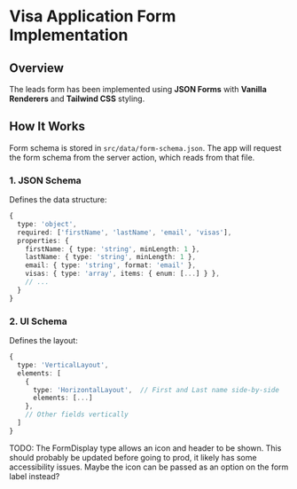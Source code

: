 # Visa Application Form Implementation

## Overview

The leads form has been implemented using **JSON Forms** with **Vanilla Renderers** and **Tailwind CSS** styling.

## How It Works

Form schema is stored in `src/data/form-schema.json`. The app will request the form schema from the server action, which reads from that file.

### 1. JSON Schema

Defines the data structure:

```typescript
{
  type: 'object',
  required: ['firstName', 'lastName', 'email', 'visas'],
  properties: {
    firstName: { type: 'string', minLength: 1 },
    lastName: { type: 'string', minLength: 1 },
    email: { type: 'string', format: 'email' },
    visas: { type: 'array', items: { enum: [...] } },
    // ...
  }
}
```

### 2. UI Schema

Defines the layout:

```typescript
{
  type: 'VerticalLayout',
  elements: [
    {
      type: 'HorizontalLayout',  // First and Last name side-by-side
      elements: [...]
    },
    // Other fields vertically
  ]
}
```

TODO: The FormDisplay type allows an icon and header to be shown. This should probably be updated before going to prod, it likely has some accessibility issues. Maybe the icon can be passed as an option on the form label instead?
